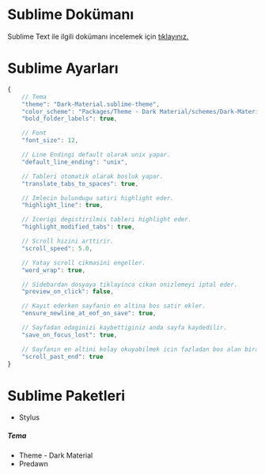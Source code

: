 Sublime Dokümanı
======

Sublime Text ile ilgili dokümanı incelemek için [tıklayınız.](http://labs.sahibinden.com/yazi/sublime-texti-etkin-kullanmak/)

Sublime Ayarları
======

```js
{
    // Tema
    "theme": "Dark-Material.sublime-theme",
    "color_scheme": "Packages/Theme - Dark Material/schemes/Dark-Material.tmTheme",
    "bold_folder_labels": true,

    // Font
    "font_size": 12,

    // Line Endingi default olarak unix yapar.
    "default_line_ending": "unix",

    // Tableri otomatik olarak bosluk yapar.
    "translate_tabs_to_spaces": true,

    // Imlecin bulundugu satiri highlight eder.
    "highlight_line": true,

    // Icerigi degistirilmis tableri highlight eder.
    "highlight_modified_tabs": true,

    // Scroll hizini arttirir.
    "scroll_speed": 5.0,

    // Yatay scroll cikmasini engeller.
    "word_wrap": true,

    // Sidebardan dosyaya tiklayinca cikan onizlemeyi iptal eder.
    "preview_on_click": false,

    // Kayıt ederken sayfanin en altina bos satir ekler.
    "ensure_newline_at_eof_on_save": true,

    // Sayfadan odaginizi kaybettiginiz anda sayfa kaydedilir.
    "save_on_focus_lost": true,

    // Sayfanın en altini kolay okuyabilmek icin fazladan bos alan birakir.
    "scroll_past_end": true
}

```

Sublime Paketleri
======

- Stylus

##### Tema

- Theme - Dark Material
- Predawn
